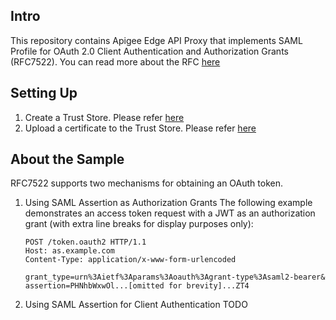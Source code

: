 ## <a name="intro"></a>Intro
This repository contains Apigee Edge API Proxy that implements SAML
Profile for OAuth 2.0 Client Authentication and Authorization Grants
(RFC7522). You can read more about the RFC [here](https://tools.ietf.org/html/rfc7522)

## <a name="setup"></a>Setting Up
1. Create a Trust Store. Please refer [here](http://docs.apigee.com/management/apis/post/organizations/%7Borg_name%7D/environments/%7Benv_name%7D/keystores)
2. Upload a certificate to the Trust Store. Please refer  [here](http://docs.apigee.com/management/apis/post/organizations/%7Borg_name%7D/environments/%7Benv_name%7D/keystores/%7Bkeystore_name%7D/certs)

## <a name="setup"></a>About the Sample
RFC7522 supports two mechanisms for obtaining an OAuth token.

1. Using SAML Assertion as Authorization Grants
    The following example demonstrates an access token request with a JWT
    as an authorization grant (with extra line breaks for display
    purposes only):
    ```
    POST /token.oauth2 HTTP/1.1
    Host: as.example.com
    Content-Type: application/x-www-form-urlencoded

    grant_type=urn%3Aietf%3Aparams%3Aoauth%3Agrant-type%3Asaml2-bearer&
    assertion=PHNhbWxwOl...[omitted for brevity]...ZT4
    ```
2. Using SAML Assertion for Client Authentication
   TODO
